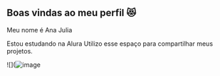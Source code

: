 ## Boas vindas ao meu perfil 😻 

Meu nome é Ana Julia

Estou estudando na Alura
Utilizo esse espaço para compartilhar meus projetos.



![](![image](https://github.com/user-attachments/assets/ee2491a1-cd50-447c-8443-599efd7725d8)
